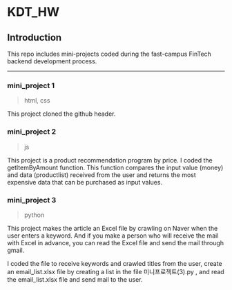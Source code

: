 # KDT_HW

## Introduction

This repo includes mini-projects coded during the fast-campus FinTech backend development process.   
* * *

### mini_project 1

> html, css

This project cloned the github header.

### mini_project 2

> js

This project is a product recommendation program by price.
I coded the getItemByAmount function.
This function compares the input value (money) and data (productlist) received from the user and returns the most expensive data that can be purchased as input values.

### mini_project 3

> python

This project makes the article an Excel file by crawling on Naver when the user enters a keyword.
And if you make a person who will receive the mail with Excel in advance, you can read the Excel file and send the mail through gmail.

I coded the file to receive keywords and crawled titles from the user, create an email_list.xlsx file by creating a list in the file 미니프로젝트(3).py , and read the email_list.xlsx file and send mail to the user.